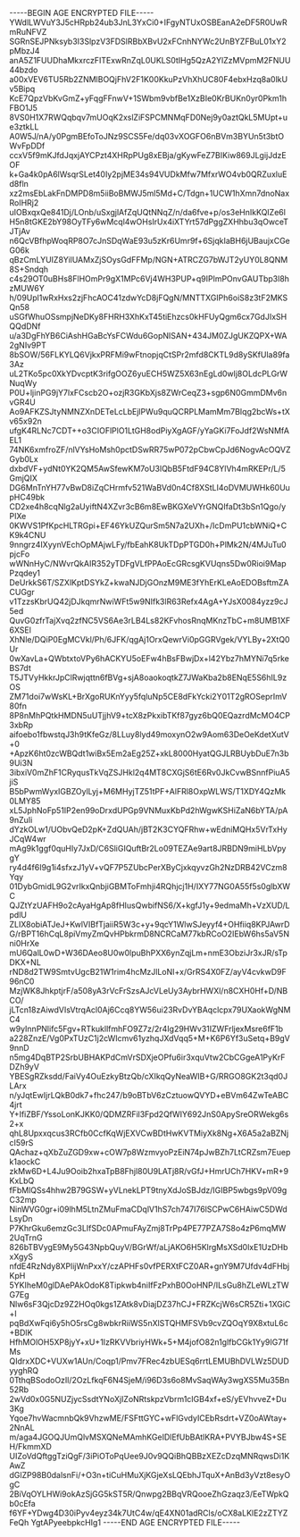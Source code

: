 -----BEGIN AGE ENCRYPTED FILE-----
YWdlLWVuY3J5cHRpb24ub3JnL3YxCi0+IFgyNTUxOSBEanA2eDF5R0UwRmRuNFVZ
SGRnSEJPNksyb3I3SlpzV3FDSlRBbXBvU2xFCnhNYWc2UnBYZFBuL01xY2pMbzJ4
anA5Z1FUUDhaMkxrczFITExwRnZqL0UKLS0tIHg5QzA2YlZzMVpmM2FNUU44bzdo
a00xVEV6TU5Rb2ZNMlBOQjFhV2F1K00KkuPzVhXhUC80F4ebxHzq8a0lkUv5Bipq
KcE7QpzVbKvGmZ+yFqgFFnwV+1SWbm9vbfBe1XzBIe0KrBUKn0yr0Pkm1hFBO1J5
8VS0H1X7RWQqbqv7mUOqK2xslZiFSPCMNMqFD0Nej9y0aztQkL5MUpt+ue3ztkLL
A0W5J/nA/y0PgmBEfoToJNz9SCS5Fe/dq03vXOGFO6nBVm3BYUn5t3btOWvFpDDf
ccxV5f9mKJfdJqxjAYCPzt4XHRpPUg8xEBja/gKywFeZ7BIKiw869JLgijJdzEOF
k+Ga4k0pA6lWsqrSLet40Iy2pjME34s94VUDkMfw7MfxrWO4vb0QRZuxluEd8fln
xz2msEbLakFnDMPD8m5iiBoBMWJ5ml5Md+C/Tdgn+1UCW1hXmn7dnoNaxRoIHRj2
uIOBxqxQe841Dj/LOnb/uSxgjlAfZqUQtNNqZ/n/da6fve+p/os3eHnIkKQIZe6l
H5n8tGKE2bY98OyTFy6wMcql4wOHsIrUx4iXTYrt57dPggZXHhbu3qOwceTJTjAv
n6QcVBfhpWoqRP8O7cJnSDqWaE93u5zKr6Umr9f+6SjqkIaBH6jUBaujxCGeG06k
qBzCmLYUIZ8YilUAMxZjSOysGdFFMp/NGN+ATRCZG7bWJT2yUY0L8QNM8S+Sndqh
c4s29OT0uBHs8FlHOmPr9gX1MPc6Vj4WH3PUP+q9IPlmPOnvGAUTbp3l8hzMUW6Y
h/09Upl1wRxHxs2zjFhcAOC41zdwYcD8jFQgN/MNTTXGIPh6oiS8z3tF2MKSQn58
uSGfWhuOSsmpjNeDKy8FHRH3XhKxT45tiEhzcs0kHFUyQgm6cx7GdJIxSHQQdDNf
u/a3DgFhYB6CiAshHGaBcYsFCWdu6GopNISAN+434JM0ZJgUKZQPX+WA2gNIv9PT
8bSOW/56FLKYLQ6VjkxPRFMi9wFtnopjqCtSPr2mfd8CKTL9d8ySKfUla89fa3Az
uL2TKo5pc0XkYDvcptK3rifgOOZ6yuECH5WZ5X63nEgLd0wlj8OLdcPLGrWNuqWy
P0U+ljinPG9jY7lxFCscb2O+ozjR3GKbXjs8ZWrCeqZ3+sgp6N0GmmDMv6nvGR4U
Ao9AFKZSJtyNMNZXnDETeLcLbEjlPWu9quQCRPLMamMm7BIqg2bcWs+tXv65x92n
ufgK4RLNc7CDT++o3CIOFlPlO1LtGH8odPiyXgAGF/yYaGKi7FoJdf2WsNMfAEL1
74NK6xmfroZF/nlVYsHoMsh0pctDSwRR75wP072pCbwCpJd6NogvAcOQVZGyb0Lx
dxbdVF+ydNt0YK2QM5AwSfewKM7oU3lQbB5FtdF94C8YlVh4mRKEPr/L/5GmjQIX
DG6MnTnYH77vBwD8iZqCHrmfv521WaBVd0n4Cf8XStLI4oDVMUWHk60UupHC49bk
CD2xe4h8cqNlg2aUyiftN4XZvr3cB6m8EwBKGXeVYrGNQIfaDt3bSn1Qgo/yPIXe
0KWVS1PfKpcHLTRGpi+EF46YkUZQurSm5N7a2UXh+/IcDmPU1cbWNiQ+CK9k4CNU
9nngrz4IXyynVEchOpMAjwLFy/fbEahK8UkTDpPTGD0h+PlMk2N/4MJuTu0pjcFo
wWNnHyC/NWvrQkAIR352yTDFgVLfPPAoEcGRcsgKVUqns5Dw0Rioi9MapPzqdey1
DeUrkkS6T/SZXlKptDSYkZ+kwaNJDjGOnzM9ME3fYhErKLeAoEDOBsftmZACUGgr
v1TzzsKbrUQ42jDJkqmrNwiWFt5w9NIfk3lR63Refx4AgA+YJsX0084yzz9cJ5ed
QuvG0zfrTajXvq2zfNC5VS6Ae3rLB4Ls82KFvhosRnqMKnzTbC+m8UMB1XF6XSEl
XhNle/DQiP0EgMCVkl/Ph/6JFK/qgAj1OrxQewrVi0pGGRVgek/VYLBy+2XtQ0Ur
0wXavLa+QWbtxtoVPy6hACKYU5oEFw4hBsFBwjDx+l42Ybz7hMYNi7q5rkeBS7dt
T5JTVyHkkrJpClRwjqttn6fBVg+sjA8oaokoqtkZ7JWaKba2b8ENqE5S6hIL9zOS
ZM71doi7wWsKL+BrXgoRUKnYyy5fqluNp5CE8dFkYcki2Y01T2gROSeprImV80fn
8P8nMhPQtkHMDN5uUTjjhV9+tcX8zPkxibTKf87gyz6bQ0EQazrdMcMO4CP3xbRp
aifoebo1fbwstqJ3h9tKfeGz/8LLuy8lyd49moxynO2w9Aom63DeOeKdetXutV+0
+ApzK6ht0zcWBQdt1wiBx5Em2aEg25Z+xkL8000HyatQGJLRBUybDuE7n3b9Ui3N
3ibxiV0mZhF1CRyqusTkVqZSJHkl2q4MT8CXGjS6tE6Rv0JkCvwBSnnfPiuA5jiS
B5bPwmWyxIGBZOylLyj+M6MHyjTZ51tPF+AlFRl8OxpWLWS/T1XDY4QzMk0LMY85
xL5JphNoFp51IP2en99oDrxdUPGp9VNMuxKbPd2hWgwKSHiZaN6bYTA/pA9nZuIi
dYzkOLw1/UObvQeD2pK+ZdQUAh/jBT2K3CYQFRhw+wEdniMQHx5VrTxHyJCqW4wr
mAg9k1ggf0quHIy7JxD/C6SliGIQuftBr2Lo09TEZAe9art8JRBDN9miHLbVpygY
ry4d4f6I9g1i4sfxzJ1yV+vQF7P5ZUbcPerXByCjxkqyvzGh2NzDRB42VCzm8Yqy
01DybGmidL9G2vrIkxQnbjiGBMToFmhji4RQhjcj1H/IXY77NG0A55f5s0glbXWC
QJZtYzUAFH9o2cAyaHgAp8fHIusQwbifNS6/X+kgfJ1y+9edmaMh+VzXUD/LpdlU
ZLIX8obiATJeJ+KwlVIBfTjaiiR5W3c+y+9qcY1WlwSJeyyf4+OHfiiq8KPJAwrD
G/rBPT16hCqL8piVmyZmQvHPbkrmD8NCRCaM77kbRCoO2IEbW6hs5aV5Nni0HrXe
mU6QalL0wD+W36DAeo8U0w0lpuBhPXX6ynZqjLm+nmE3ObziJr3xJR/sTpDKX+NL
rND8d2TW9SmtvUgcB21W1rim4hcMzJlLoNI+x/GrRS4X0FZ/ayV4cvkwD9F96nC0
MzjWK8JhkptjrF/a508yA3rVcFrSzsAJcVLeUy3AybrHWXl/n8CXH0Hf+D/NBCO/
jLTcn18zAiwdVIsVtrqAcl0Aj6Ccq8YW56ui23RvDvYBAqclcpx79UXaokWgNMC4
w9yInnPNlifc5Fgv+RTkukllfmhFO9Z7z/2r4Ig29HWv31IZWFrljexMsre6fF1b
a228ZnzE/Vg0PxTUzC1j2cWIcmv61yzhqJXdVqq5+M+K6P6Yf3uSetq+B9gV9nnD
n5mg4DqBTP2SrbUBHAKPdCmVrSDXjeOPfu6ir3xquVtw2CbCGgeA1PyKrFDZh9yV
YBESgRZksdd/FaiVy4OuEzkyBtzQb/cXIkqQyNeaWIB+G/RRGO8GK2t3qd0JLArx
n/yJqtEwIjrLQkB0dk7+fhc247/b9oBTbV6zCztuowQVYD+eBVm64ZwTeABC4jrt
Y+IfiZBF/YssoLonKJKK0/QDMZRFil3Fpd2QfWIY692JnS0ApySreORWekg6s2+x
qhL8Upxxqcus3RCfb0CcfKqWjEXVCwBDtHwKVTMiyXk8Ng+X6A5a2aBZNjcI59rS
QAchaz+qXbZuZGD9xw+cOW7p8WzmvyoPzEiN74pJwBZh7LtCRZsm7Euepk1aockC
zkMw6D+L4Ju9Ooib2hxaTpB8Fhjl80U9LATj8R/vGfJ+HmrUCh7HKV+mR+9KxLbQ
fFbMlQSs4hhw2B79GSW+yVLnekLPT9tnyXdJoSBJdz/IGIBP5wbgs9pV09gC32mp
NinWVG0gr+i09lhM5LtnZMuFmaCDqlV1hS7ch747I76lSCPwC6HAiwC5DWdLsyDn
P7KhrGku6emzGc3LIfSDc0APmuFAyZmj8TrPp4PE77PZA7S8o4zP6mqMW2UqTrnG
826bTBVygE9My5G43NpbQuyV/BGrWf/aLjAKO6H5KlrgMsXSd0lxE1UzDHbxXgyS
nfdE4RzNdy8XPlijWnPxxY/czAPHFs0vfPERXtFCZ0AR+gnY9M7Ufdv4dFHbjKpH
5YKIheM0glDAePAkOdoK8Tipkwb4niIfFzPxhB0OoHNP/ILsGu8hZLeWLzTWG7Eg
Nlw6sF3QjcDz9Z2HOq0kgs1ZAtk8vDiajDZ37hCJ+FRZKcjW6sCR5Zti+1XGiC+I
pqBdXwFqi6y5hO5rsCg8wbkrRiiWS5nXlSTQHMFSVb9cvZQOqY9X8xtuL6c+BDlK
HfhMOlOH5XP8jyY+xU+1IzRKVVbriyHWk+5+M4jofO82n1glfbCGk1Yy9IG71fMs
QIdrxXDC+VUXw1AUn/Coqp1/Pmv7FRec4zbUESq6rrtLEMUBhDVLWz5DUDyyghRQ
0TthqBSodoOzIl/2OzLfkqF6N4SjeM/i96D3s6o8MvSaqWAy3wgXS5Mu35Bn52Rb
2wVd0x0G5NUZjycSsdtYNoXjIZoNRtskpzVbrm1cIGB4xf+eS/yEVhvveZ+Du3Kg
Yqoe7hvWacmnbQk9VhzwME/FSFttGYC+wFlGvdyICEbRsdrt+VZ0oAWtay+2NnAL
m/aga4JGOQJUmQlvMSXQNeMAmhKGeIDlEfUbBAtlKRA+PVYBJbw4S+SEH/FkmmXD
UIZoVdQftggTziQgF/3iPiOToPqUee9J0v9QQiBhQBBzXEZcDzqMNRqwsDi1KAwZ
dGlZP98B0dalsnFi/+O3n+tiCuHMuXjKGjeXsLQEbhJTquX+AnBd3yVzt8esyOgC
2BiVqOYLHWi9okAzSjGG5kST5R/Qnwpg2BBqVRQooeZhGzaqz3/EeTWpkQb0cEfa
f6YF+YDwg4D30iPyv4eyz34k7UtC4w/qE4XN01adRCls/oCX8aLKlE2zZTYZFeQh
YgtAPyeebpkcHIg1
-----END AGE ENCRYPTED FILE-----
